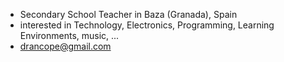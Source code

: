 - Secondary School Teacher in Baza (Granada), Spain
- interested in Technology, Electronics, Programming, Learning Environments, music, ...
- drancope@gmail.com
